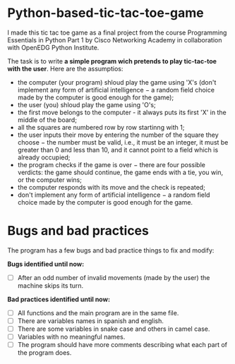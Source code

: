 # Python-based-tic-tac-toe-game
I made this tic tac toe game as a final project from the course Programming Essentials in Python Part 1 by Cisco Networking Academy in collaboration with OpenEDG Python Institute.

The task is to write **a simple program wich pretends to play tic-tac-toe with the user**. Here are the assumptios:

- the computer (your program) shloud play the game using 'X's (don't implement any form of artificial intelligence − a random field choice made by the computer is good enough for the game);
- the user (you) shloud play the game using 'O's;
- the first move belongs to the computer - it always puts its first 'X' in the middle of the board;
- all the squares are numbered row by row startinng with 1;
- the user inputs their move by entering the number of the square they choose − the number must be valid, i.e., it must be an integer, it must be greater than 0 and less than 10, and it cannot point to a field which is already occupied;
- the program checks if the game is over − there are four possible verdicts: the game should continue, the game ends with a tie, you win, or the computer wins;
- the computer responds with its move and the check is repeated;
- don't implement any form of artificial intelligence − a random field choice made by the computer is good enough for the game.

# Bugs and bad practices

The program has a few bugs and bad practice things to fix and modify:

**Bugs identified until now:**

- [ ] After an odd number of invalid movements (made by the user) the machine skips its turn.

 **Bad practices identified until now:**
 
 - [ ] All functions and the main program are in the same file.
 - [ ] There are variables names in spanish and english.
 - [ ] There are some variables in snake case and others in camel case.
 - [ ] Variables with no meaningful names.
 - [ ] The program should have more comments describing what each part of the program does.
